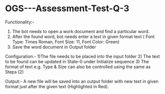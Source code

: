 # OGS---Assessment-Test-Q-3

Functionality:-
1) The bot needs to open a work document and find a particular word.
2) After the found word, bot needs enter a text in given format text ( Font Type: Times Roman, Font Size: 11, Font Color: Green)
3) Save the word document in Output folder


Configuration:- 
1)The file needs to be placed into the input folder
2) The text to be found can be updated in State-0 under Initialize sequence
3) The format of text e.g. Type & Size can also be controlled using the same as Steps (2)

Output:-
A new file will be saved into an output folder with new text in given format just after the given text (Highlighted in Red).
